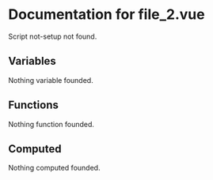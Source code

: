 # Documentation for file_2.vue

Script not-setup not found.

## Variables
Nothing variable founded.

## Functions
Nothing function founded.

## Computed
Nothing computed founded.
